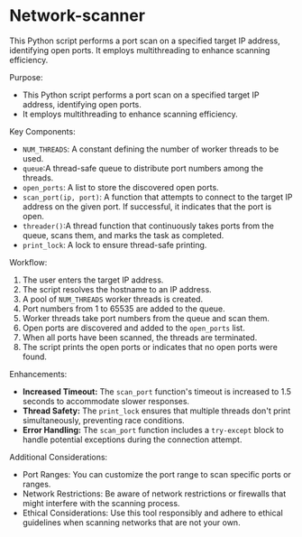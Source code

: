 # Network-scanner
This Python script performs a port scan on a specified target IP address, identifying open ports. It employs multithreading to enhance scanning efficiency.

Purpose:

- This Python script performs a port scan on a specified target IP address, identifying open ports.
- It employs multithreading to enhance scanning efficiency.

Key Components:

- `NUM_THREADS`: A constant defining the number of worker threads to be used.
- `queue`:A thread-safe queue to distribute port numbers among the threads.
- `open_ports`: A list to store the discovered open ports.
- `scan_port(ip, port)`: A function that attempts to connect to the target IP address on the given port. If successful, it indicates that the port is open.
- `threader()`:A thread function that continuously takes ports from the queue, scans them, and marks the task as completed.
- `print_lock`: A lock to ensure thread-safe printing.

Workflow:

1. The user enters the target IP address.
2. The script resolves the hostname to an IP address.
3. A pool of `NUM_THREADS` worker threads is created.
4. Port numbers from 1 to 65535 are added to the queue.
5. Worker threads take port numbers from the queue and scan them.
6. Open ports are discovered and added to the `open_ports` list.
7. When all ports have been scanned, the threads are terminated.
8. The script prints the open ports or indicates that no open ports were found.

Enhancements:

- **Increased Timeout:** The `scan_port` function's timeout is increased to 1.5 seconds to accommodate slower responses.
- **Thread Safety:** The `print_lock` ensures that multiple threads don't print simultaneously, preventing race conditions.
- **Error Handling:** The `scan_port` function includes a `try-except` block to handle potential exceptions during the connection attempt.

Additional Considerations:

- Port Ranges: You can customize the port range to scan specific ports or ranges.
- Network Restrictions: Be aware of network restrictions or firewalls that might interfere with the scanning process.
- Ethical Considerations: Use this tool responsibly and adhere to ethical guidelines when scanning networks that are not your own.

